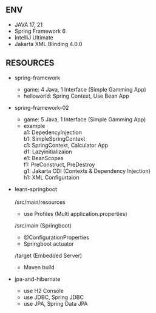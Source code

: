 ENV
---
- JAVA 17, 21
- Spring Framework 6
- IntelliJ Ultimate
- Jakarta XML Blinding 4.0.0

RESOURCES
---
- spring-framework
    - game: 4 Java, 1 Interface (Simple Gamming App)
    - helloworld: Spring Context, Use Bean App

- spring-framework-02
    - game: 5 Java, 1 Interface (Simple Gamming App)
    - example <br/>
    a1: DepedencyInjection <br/>
    b1: SimpleSpringContext <br/>
    c1: SpringContext, Calculator App <br/>
    d1: Lazyinitializaion <br/>
    e1: BeanScopes <br/>
    f1: PreConstruct, PreDestroy <br/>
    g1: Jakarta CDI (Contexts & Dependency Injection) <br/>
    h1: XML Configurtaion <br/> 

- learn-springboot <br/><br/>
    /src/main/resources
    - use Profiles (Multi application.properties) <br/>
    
    /src/main (Springboot)
    - @ConfigurationProperties 
    - Springboot actuator <br/>

    /target (Embedded Server)
    - Maven build

- jpa-and-hibernate
    - use H2 Console
    - use JDBC, Spring JDBC
    - use JPA, Spring Data JPA